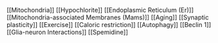 [[Mitochondria]]
[[Hypochlorite]]
[[Endoplasmic Reticulum (Er)]]
[[Mitochondria-associated Membranes (Mams)]]
[[Aging]]
[[Synaptic plasticity]]
[[Exercise]]
[[Caloric restriction]]
[[Autophagy]]
[[Beclin 1]]
[[Glia-neuron Interactions]]
[[Spemidine]]
